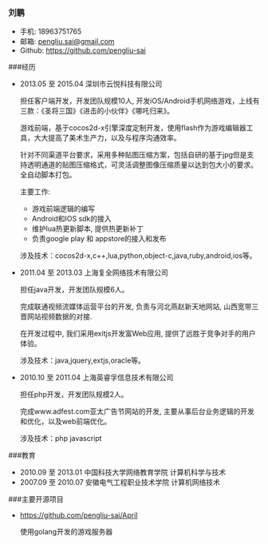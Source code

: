### 刘鹏
* 手机: 18963751765
* 邮箱: pengliu.sai@gmail.com
* Github: https://github.com/pengliu-sai

###经历

* 2013.05 至 2015.04  深圳市云悦科技有限公司

    担任客户端开发，开发团队规模10人, 开发iOS/Android手机网络游戏，上线有三款：《圣将三国》《进击的小伙伴》《哪吒归来》。

    游戏前端，基于cocos2d-x引擎深度定制开发，使用flash作为游戏编辑器工具，大大提高了美术生产力，以及与程序沟通效率。

    针对不同渠道平台要求，采用多种贴图压缩方案，包括自研的基于jpg但是支持透明通道的贴图压缩格式，可灵活调整图像压缩质量以达到包大小的要求。全自动脚本打包。

    主要工作:
     - 游戏前端逻辑的编写
     - Android和IOS sdk的接入
     - 维护lua热更新脚本, 提供热更新补丁
     - 负责google play 和 appstore的接入和发布

    涉及技术：cocos2d-x,c++,lua,python,object-c,java,ruby,android,ios等。

* 2011.04 至 2013.03 上海复全网络技术有限公司

    担任java开发，开发团队规模6人。

    完成联通视频流媒体运营平台的开发, 负责与河北燕赵新天地网站, 山西宽带三晋网站视频数据的对接.

    在开发过程中, 我们采用exitjs开发富Web应用, 提供了远胜于竞争对手的用户体验。

    涉及技术：java,jquery,extjs,oracle等。

* 2010.10 至 2011.04  上海英睿孚信息技术有限公司

    担任php开发，开发团队规模2人。

    完成www.adfest.com亚太广告节网站的开发, 主要从事后台业务逻辑的开发和优化，以及web前端优化。

    涉及技术：php javascript

###教育

* 2010.09 至 2013.01  中国科技大学网络教育学院  计算机科学与技术
* 2007.09 至 2010.07  安徽电气工程职业技术学院  计算机网络技术

###主要开源项目

* https://github.com/pengliu-sai/April

  使用golang开发的游戏服务器

